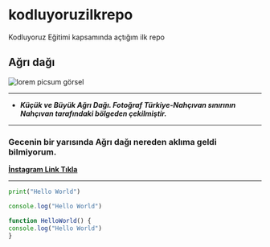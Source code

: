 # kodluyoruzilkrepo
Kodluyoruz Eğitimi kapsamında açtığım ilk repo

## Ağrı dağı 

![lorem picsum görsel](https://upload.wikimedia.org/wikipedia/commons/c/cb/Büyük_ve_Küçük_Ağrı_Dağı.jpg)

-------------------------------------------------
- ***Küçük ve Büyük Ağrı Dağı. Fotoğraf Türkiye-Nahçıvan sınırının Nahçıvan tarafındaki bölgeden çekilmiştir.***
***
### **Gecenin bir yarısında Ağrı dağı nereden aklıma geldi bilmiyorum.**


[**İnstagram Link Tıkla**](https://www.instagram.com/emreoznturk/)

***
```python
print("Hello World")
```

```javascript
console.log("Hello World")

function HelloWorld() {
console.log("Hello World")
}
```